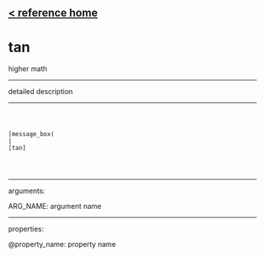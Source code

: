 [< reference home](ceammc_lib.html)
---

# tan


higher math

---

detailed description
<br>


---


```



[message_box(                                 
|
[tan]


            
```

---
arguments:

ARG_NAME: argument name<br>

---
properties:

@property_name: property name<br>

